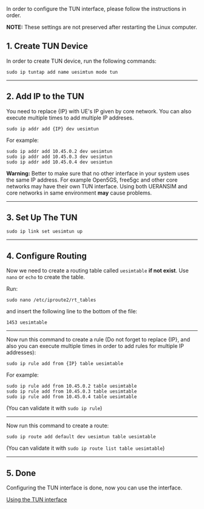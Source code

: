 In order to configure the TUN interface, please follow the instructions in order.

**NOTE:** These settings are not preserved after restarting the Linux computer.

## 1. Create TUN Device

In order to create TUN device, run the following commands:

```
sudo ip tuntap add name uesimtun mode tun
```

---

## 2. Add IP to the TUN

You need to replace {IP} with UE's IP given by core network. You can also execute multiple times to add multiple IP addreses.

```
sudo ip addr add {IP} dev uesimtun
```

For example:

```
sudo ip addr add 10.45.0.2 dev uesimtun
sudo ip addr add 10.45.0.3 dev uesimtun
sudo ip addr add 10.45.0.4 dev uesimtun
```

**Warning:** Better to make sure that no other interface in your system uses the same IP address. For example Open5GS, free5gc and other core networks may have their own TUN interface. Using both UERANSIM and core networks in same environment **may** cause problems.

---

## 3. Set Up The TUN

```
sudo ip link set uesimtun up
```
---
## 4. Configure Routing

Now we need to create a routing table called `uesimtable` **if not exist**. Use `nano` or `echo` to create the table.

Run:
```
sudo nano /etc/iproute2/rt_tables
```

and insert the following line to the bottom of the file:
```
1453 uesimtable
```

---
Now run this command to create a rule (Do not forget to replace {IP}, and also you can execute multiple times in order to add  rules for multiple IP addresses):

```
sudo ip rule add from {IP} table uesimtable
```
For example:

```
sudo ip rule add from 10.45.0.2 table uesimtable
sudo ip rule add from 10.45.0.3 table uesimtable
sudo ip rule add from 10.45.0.4 table uesimtable
```

(You can validate it with `sudo ip rule`)

---

Now run this command to create a route:
```
sudo ip route add default dev uesimtun table uesimtable
```

(You can validate it with `sudo ip route list table uesimtable`)

---

## 5. Done

Configuring the TUN interface is done, now you can use the interface.

[Using the TUN interface](https://github.com/aligungr/UERANSIM/wiki/Using-the-TUN-interface)